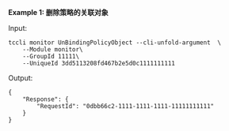 **Example 1: 删除策略的关联对象**



Input: 

```
tccli monitor UnBindingPolicyObject --cli-unfold-argument  \
    --Module monitor\
    --GroupId 11111\
    --UniqueId 3dd5113208fd467b2e5d0c1111111111
```

Output: 
```
{
    "Response": {
        "RequestId": "0dbb66c2-1111-1111-1111-11111111111"
    }
}
```

